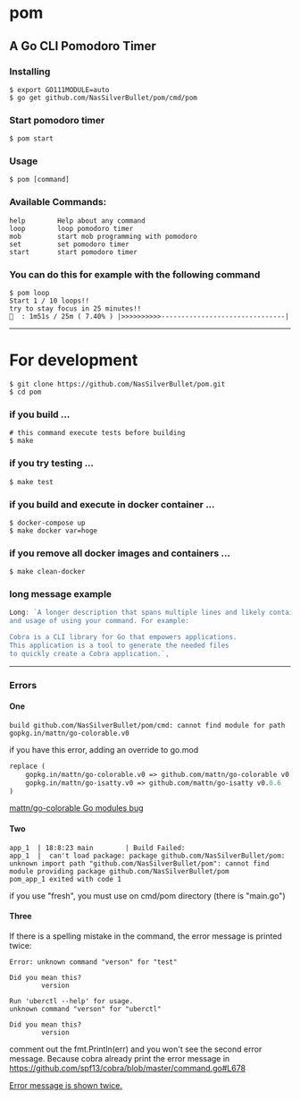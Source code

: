 # **pom**

## A Go CLI Pomodoro Timer

### Installing
```shell
$ export GO111MODULE=auto
$ go get github.com/NasSilverBullet/pom/cmd/pom
```

### Start pomodoro timer
```shell
$ pom start
```

### Usage
```shell
$ pom [command]
```

### Available Commands:
```shell
help        Help about any command
loop        loop pomodoro timer
mob         start mob programming with pomodoro
set         set pomodoro timer
start       start pomodoro timer
```

### You can do this for example with the following command
```shell
$ pom loop
Start 1 / 10 loops!!
try to stay focus in 25 minutes!!
🍅  : 1m51s / 25m ( 7.40% ) |>>>>>>>>>>-------------------------------|
````
---

# For development

```shell
$ git clone https://github.com/NasSilverBullet/pom.git
$ cd pom
```

### if you build ...

```shell
# this command execute tests before building
$ make
```

### if you try testing ...
```shell
$ make test
```

### if you build and execute in docker container ...
```shell
$ docker-compose up
$ make docker var=hoge
```

### if you remove all docker images and containers ...
```shell
$ make clean-docker
```

### long message example
```go
Long: `A longer description that spans multiple lines and likely contains examples
and usage of using your command. For example:

Cobra is a CLI library for Go that empowers applications.
This application is a tool to generate the needed files
to quickly create a Cobra application.`,
```

---
### Errors

#### One
```shell
build github.com/NasSilverBullet/pom/cmd: cannot find module for path gopkg.in/mattn/go-colorable.v0
```
if you have this error, adding an override to go.mod
```go.mod
replace (
	gopkg.in/mattn/go-colorable.v0 => github.com/mattn/go-colorable v0.1.0
	gopkg.in/mattn/go-isatty.v0 => github.com/mattn/go-isatty v0.0.6
)
```
[mattn/go-colorable Go modules bug](https://github.com/mattn/go-colorable/issues/35)


#### Two
```shell
app_1  | 18:8:23 main        | Build Failed:
app_1  |  can't load package: package github.com/NasSilverBullet/pom: unknown import path "github.com/NasSilverBullet/pom": cannot find module providing package github.com/NasSilverBullet/pom
pom_app_1 exited with code 1
```
if you use "fresh", you must use on cmd/pom directory (there is "main.go")

#### Three
If there is a spelling mistake in the command, the error message is printed twice:
```shell
Error: unknown command "verson" for "test"

Did you mean this?
        version

Run 'uberctl --help' for usage.
unknown command "verson" for "uberctl"

Did you mean this?
        version
```

comment out the fmt.Println(err) and you won't see the second error message. Because cobra already print the error message in https://github.com/spf13/cobra/blob/master/command.go#L678

[Error message is shown twice.](https://github.com/spf13/cobra/issues/304)

